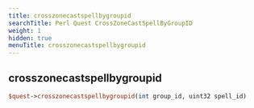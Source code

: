 ```yaml
---
title: crosszonecastspellbygroupid
searchTitle: Perl Quest CrossZoneCastSpellByGroupID
weight: 1
hidden: true
menuTitle: crosszonecastspellbygroupid
---
```

## crosszonecastspellbygroupid
```perl
$quest->crosszonecastspellbygroupid(int group_id, uint32 spell_id)
```